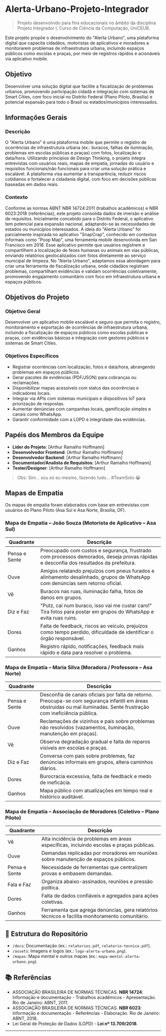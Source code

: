 #  Alerta-Urbano-Projeto-Integrador

> Projeto desenvolvido para fins educacionais no âmbito da disciplina Projeto Integrador I, Curso de Ciência da Computação, UniCEUB.

Este projeto propõe o desenvolvimento do "Alerta Urbano", uma plataforma digital que capacita cidadãos, motoristas de aplicativos e moradores a monitorarem problemas de infraestrutura urbana, incluindo espaços públicos como escolas e praças, por meio de registros rápidos e acionáveis via aplicativo mobile.



##  Objetivo

Desenvolver uma solução digital que facilite a fiscalização de problemas urbanos, promovendo participação cidadã e integração com sistemas de Smart Cities, com foco inicial no Distrito Federal (Plano Piloto, Brasília) e potencial expansão para todo o Brasil ou estados/municípios interessados.



##  Informações Gerais

### Descrição
O "Alerta Urbano" é uma plataforma mobile que permite o registro de ocorrências de infraestrutura urbana (ex.: buracos, falhas de iluminação, problemas em escolas públicas e praças) com fotos, localização e data/hora. Utilizando princípios de Design Thinking, o projeto integra entrevistas com usuários reais, mapas de empatia, jornadas do usuário e requisitos funcionais/não funcionais para criar uma solução prática e escalável. A plataforma visa aumentar a transparência, reduzir riscos cotidianos e fortalecer a cidadania digital, com foco em decisões públicas baseadas em dados reais.

### Contexto
Conforme as normas ABNT NBR 14724:2011 (trabalhos acadêmicos) e NBR 6023:2018 (referências), este projeto consolida dados de imersão e análise de requisitos. Inicialmente concebido para o Distrito Federal, o aplicativo tem potencial para expansão nacional, adaptando-se às necessidades de estados ou municípios interessados. A ideia do "Alerta Urbano" foi parcialmente inspirada no aplicativo "SnapCrap", conhecido em contextos informais como "Poop Map", uma ferramenta mobile desenvolvida em San Francisco em 2018. Esse aplicativo permite que usuários registrem e compartilhem a localização de fezes humanas ou animais em vias públicas, enviando relatórios geolocalizados com fotos diretamente ao serviço municipal de limpeza. No "Alerta Urbano", adaptamos essa abordagem para criar uma ferramenta de fiscalização urbana, onde cidadãos registram problemas, compartilham evidências e validam ocorrências coletivamente, promovendo engajamento comunitário com foco em infraestrutura urbana e espaços públicos.



##  Objetivos do Projeto

### Objetivo Geral
Desenvolver um aplicativo mobile escalável e seguro que permita o registro, monitoramento e exportação de ocorrências de infraestrutura urbana, incluindo a fiscalização de espaços públicos como escolas públicas e praças, com evidências básicas e integração com gestores públicos e sistemas de Smart Cities.

### Objetivos Específicos
- Registrar ocorrências com localização, fotos e data/hora, abrangendo problemas em espaços públicos.
- Gerar pacotes de evidências (PDF/JSON) para cobranças ou reclamações.
- Disponibilizar mapas acessíveis com status das ocorrências e indicadores locais.
- Integrar via APIs com sistemas municipais e dispositivos IoT para priorização de respostas.
- Aumentar denúncias com campanhas locais, gamificação simples e canais como WhatsApp.
- Garantir conformidade com a LGPD e integridade das evidências.



##  Papéis dos Membros da Equipe

- **Líder do Projeto**: [Arthur Ramalho Hoffmann] 
- **Desenvolvedor Frontend**: [Arthur Ramalho Hoffmann] 
- **Desenvolvedor Backend**: [Arthur Ramalho Hoffmann] 
- **Documentador/Analista de Requisitos**: [Arthur Ramalho Hoffmann] 
- **Tester/Designer**: [Arthur Ramalho Hoffmann]   

> Obs: Sim… sou só eu mesmo, fazendo tudo… #TeamSolo 😭



##  Mapas de Empatia
Os mapas de empatia foram elaborados com base em entrevistas com usuários do Plano Piloto (Asa Sul e Asa Norte, Brasília, DF).

### Mapa de Empatia – João Souza (Motorista de Aplicativo – Asa Sul)
| Quadrante     | Descrição |
|---------------|-----------|
| Pensa e Sente | Preocupado com custos e segurança, frustrado com processos demorados, deseja provas rápidas e desconfia dos resultados da prefeitura. |
| Ouve          | Amigos relatando prejuízos com pneus furados e alinhamento desalinhado, grupos de WhatsApp com denúncias sem retorno oficial. |
| Vê            | Buracos nas ruas, iluminação falha, fotos de danos em grupos. |
| Diz e Faz     | "Putz, caí num buraco, isso vai me custar caro!" Tira fotos para postar em grupos do WhatsApp e evita ruas ruins. |
| Dores         | Falta de feedback, riscos ao veículo, prejuízos como tempo perdido, dificuldade de identificar o órgão responsável. |
| Ganhos        | Registro rápido, notificações, feedback mais rápido e data para resolver o problema. |

### Mapa de Empatia – Maria Silva (Moradora / Professora – Asa Norte)
| Quadrante     | Descrição |
|---------------|-----------|
| Pensa e Sente | Desconfia de canais oficiais por falta de retorno. Preocupa-se com segurança infantil em áreas obstruídas ou mal iluminadas. Sente frustração com ineficiência pública. |
| Ouve          | Reclamações de vizinhos e pais sobre problemas não resolvidos (vazamentos, iluminação, manutenção em praças). |
| Vê            | Observa degradação gradual e falta de reparos visíveis em escolas e praças. |
| Diz e Faz     | Conversa com pais sobre problemas, faz denúncias informais em grupos, altera caminhos diários. |
| Dores         | Burocracia excessiva, falta de feedback e medo de ineficácia. |
| Ganhos        | Mapa público com atualizações em tempo real e histórico auditável. |

### Mapa de Empatia – Associação de Moradores (Coletivo – Plano Piloto)
| Quadrante     | Descrição |
|---------------|-----------|
| Vê            | Alta incidência de problemas em áreas específicas, incluindo escolas e praças públicas. |
| Ouve          | Demandas replicadas por moradores em reuniões sobre manutenção de espaços públicos. |
| Pensa e Sente | Necessidade de ferramentas que centralizem provas e embasem demandas. |
| Fala e Faz    | Organiza abaixo-assinados, reuniões e pressão política. |
| Dores         | Falta de dados confiáveis e agregados para ações coletivas. |
| Ganhos        | Ferramenta que agrega denúncias, gera relatórios técnicos e facilita monitoramento comunitário. |



## 📂 Estrutura do Repositório
- `/docs`: Documentação (ex.: `relatorios.pdf`, `relatorio-tecnico.pdf`).
- `/assets`: Imagens e logos (ex.: `logo-alerta-urbano.png`).
- `/mapas`: Mapa mental e outros mapas (ex.: `mapa-mental-alerta-urbano.png`).



## 📚 Referências
- ASSOCIAÇÃO BRASILEIRA DE NORMAS TÉCNICAS. **NBR 14724**: Informação e documentação - Trabalhos acadêmicos - Apresentação. Rio de Janeiro: ABNT, 2011.
- ASSOCIAÇÃO BRASILEIRA DE NORMAS TÉCNICAS. **NBR 6023**: Informação e documentação - Referências - Elaboração. Rio de Janeiro: ABNT, 2018.
- Lei Geral de Proteção de Dados (LGPD) - **Lei nº 13.709/2018**.

---
